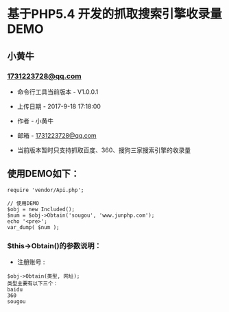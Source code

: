 基于PHP5.4 开发的抓取搜索引擎收录量DEMO
===============================================
小黄牛
-----------------------------------------------

### 1731223728@qq.com 


+ 命令行工具当前版本 - V1.0.0.1

+ 上传日期 - 2017-9-18 17:18:00

+ 作者 - 小黄牛

+ 邮箱 - 1731223728@qq.com                                                                                                                    

+ 当前版本暂时只支持抓取百度、360、搜狗三家搜索引擎的收录量




## 使用DEMO如下：


```
require 'vendor/Api.php';

// 使用DEMO
$obj = new Included();
$num = $obj->Obtain('sougou', 'www.junphp.com');
echo '<pre>';
var_dump( $num );
````


### $this->Obtain()的参数说明：


+ 注册账号 : 

``` 
$obj->Obtain(类型, 网址);
类型主要有以下三个：
baidu
360
sougou
```
